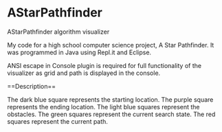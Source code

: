 # AStarPathfinder
AStarPathfinder algorithm visualizer


My code for a high school computer science project, A Star Pathfinder. It was programmed in Java using Repl.it and Eclipse. 

ANSI escape in Console plugin is required for full functionality of the visualizer as grid and path is displayed in the console.

==Description==

The dark blue square represents the starting location.
The purple square represents the ending location.
The light blue squares represent the obstacles.
The green squares represent the current search state.
The red squares represent the current path.
